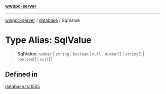 [**wwppc-server**](../../README.md)

***

[wwppc-server](../../modules.md) / [database](../README.md) / SqlValue

# Type Alias: SqlValue

> **SqlValue**: `number` \| `string` \| `boolean` \| `null` \| `number`[] \| `string`[] \| `boolean`[] \| `null`[]

## Defined in

[database.ts:1505](https://github.com/WWPPC/WWPPC-server/blob/ee3abdd1c71a13a423c7eb75f79ad6723d0eebfc/src/database.ts#L1505)
